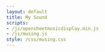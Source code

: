 ```yaml
---
layout: default
title: My Sound
scripts:
- /js/opensheetmusicdisplay.min.js
- /js/musing.js
style: /css/musing.css
---
```


<div id="score" data-music-xml="/musings/My Sound.xml"/>
